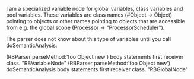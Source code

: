I am a specialized variable node for global  variables, class variables and pool variables. These variables are class names
(#Object -> Object) pointing to objects 
or other names pointing to objects that are accessible from e,g. the global scope
(Processor  -> "ProcessorScheduler").

The parser does not know about this type of variables until you call doSemanticAnalysis:

(RBParser parseMethod:'foo Object new') body statements first receiver class. "RBVariableNode"
(RBParser parseMethod:'foo Object new') doSemanticAnalysis body statements first receiver class.  "RBGlobalNode"